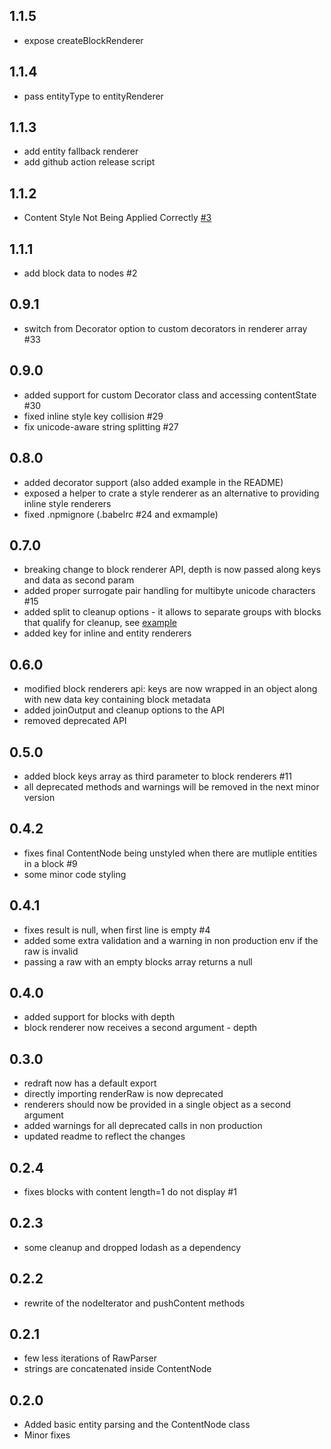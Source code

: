 ## 1.1.5
- expose createBlockRenderer

## 1.1.4
- pass entityType to entityRenderer

## 1.1.3
- add entity fallback renderer
- add github action release script

## 1.1.2
- Content Style Not Being Applied Correctly [#3](https://github.com/wix-incubator/redraft/pull/3)

## 1.1.1
- add block data to nodes #2

## 0.9.1
- switch from Decorator option to custom decorators in renderer array #33

## 0.9.0
- added support for custom Decorator class and accessing contentState #30
- fixed inline style key collision #29
- fix unicode-aware string splitting #27

## 0.8.0
- added decorator support (also added example in the README)
- exposed a helper to crate a style renderer as an alternative to providing inline style renderers
- fixed .npmignore (.babelrc #24 and exmample)

## 0.7.0
- breaking change to block renderer API, depth is now passed along keys and data as second param
- added proper surrogate pair handling for multibyte unicode characters #15
- added split to cleanup options - it allows to separate groups with blocks that qualify for cleanup, see [example](http://lokiuz.github.io/redraft/)
- added key for inline and entity renderers

## 0.6.0
- modified block renderers api: keys are now wrapped in an object along with new data key containing block metadata
- added joinOutput and cleanup options to the API
- removed deprecated API

## 0.5.0
- added block keys array as third parameter to block renderers #11
- all deprecated methods and warnings will be removed in the next minor version

## 0.4.2
- fixes final ContentNode being unstyled when there are mutliple entities in a block #9
- some minor code styling

## 0.4.1
- fixes result is null, when first line is empty #4
- added some extra validation and a warning in non production env if the raw is invalid
- passing a raw with an empty blocks array returns a null

## 0.4.0
- added support for blocks with depth
- block renderer now receives a second argument - depth

## 0.3.0
- redraft now has a default export
- directly importing renderRaw is now deprecated
- renderers should now be provided in a single object as a second argument
- added warnings for all deprecated calls in non production
- updated readme to reflect the changes

## 0.2.4
- fixes blocks with content length=1 do not display #1

## 0.2.3
- some cleanup and dropped lodash as a dependency

## 0.2.2
- rewrite of the nodeIterator and pushContent methods

## 0.2.1
- few less iterations of RawParser
- strings are concatenated inside ContentNode

## 0.2.0
- Added basic entity parsing and the ContentNode class
- Minor fixes
